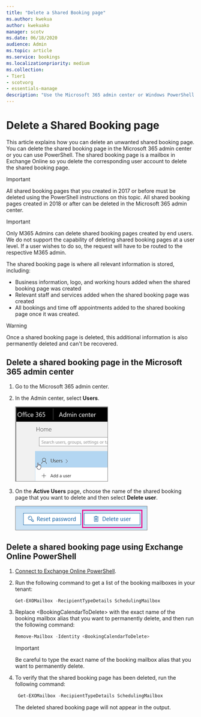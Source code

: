 ```yaml
---
title: "Delete a Shared Booking page"
ms.author: kwekua
author: kwekuako
manager: scotv
ms.date: 06/18/2020
audience: Admin
ms.topic: article
ms.service: bookings
ms.localizationpriority: medium
ms.collection:
- Tier1
- scotvorg
- essentials-manage
description: "Use the Microsoft 365 admin center or Windows PowerShell to delete Bookings calendars."
---
```


# Delete a Shared Booking page

This article explains how you can delete an unwanted shared booking page. You can delete the shared booking page in the Microsoft 365 admin center or you can use PowerShell. The shared booking page is a mailbox in Exchange Online so you delete the corresponding user account to delete the shared booking page.

> [!IMPORTANT]
> All shared booking pages that you created in 2017 or before must be deleted using the PowerShell instructions on this topic. All shared booking pages created in 2018 or after can be deleted in the Microsoft 365 admin center.

> [!IMPORTANT]
> Only M365 Admins can delete shared booking pages created by end users. We do not support the capability of deleting shared booking pages at a user level. If a user wishes to do so, the request will have to be routed to the respective M365 admin.

The shared booking page is where all relevant information is stored, including:

- Business information, logo, and working hours added when the shared booking page was created
- Relevant staff and services added when the shared booking page was created
- All bookings and time off appointments added to the shared booking page once it was created.

> [!WARNING]
> Once a shared booking page is deleted, this additional information is also permanently deleted and can't be recovered.

## Delete a shared booking page in the Microsoft 365 admin center

1. Go to the Microsoft 365 admin center.

1. In the Admin center, select **Users**.

   ![Image of Users UI in Microsoft 365 admin center.](../media/bookings-admin-center-users.png)

1. On the **Active Users** page, choose the name of the shared booking page that you want to delete and then select **Delete user**.

   ![Image of Delete User UI in Microsoft 365 admin center.](../media/bookings-delete-user.png)

## Delete a shared booking page using Exchange Online PowerShell

1. [Connect to Exchange Online PowerShell](/powershell/exchange/connect-to-exchange-online-powershell).

2. Run the following command to get a list of the booking mailboxes in your tenant:

   ```powershell
   Get-EXOMailbox -RecipientTypeDetails SchedulingMailbox
   ```

3. Replace \<BookingCalendarToDelete\> with the exact name of the booking mailbox alias that you want to permanently delete, and then run the following command:

   ```powershell
   Remove-Mailbox -Identity <BookingCalendarToDelete>
   ```

   > [!IMPORTANT]
   > Be careful to type the exact name of the booking mailbox alias that you want to permanently delete.

4. To verify that the shared booking page has been deleted, run the following command:

   ```powershell
    Get-EXOMailbox -RecipientTypeDetails SchedulingMailbox
   ```

   The deleted shared booking page will not appear in the output.
